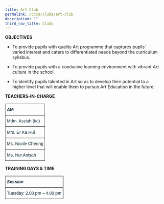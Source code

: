 ```yaml
---
title: Art Club
permalink: /ccca/clubs/art-club
description: ""
third_nav_title: Clubs
---
```

**OBJECTIVES**

*   To provide pupils with quality Art programme that captures pupils’ varied interest and caters to differentiated needs beyond the curriculum syllabus.  
    
*   To provide pupils with a conducive learning environment with vibrant Art culture in the school.  
    
*   To identify pupils talented in Art so as to develop their potential to a higher level that will enable them to pursue Art Education in the future.

**TEACHERS-IN-CHARGE**

<style type="text/css">
.tg  {border-collapse:collapse;border-spacing:0;}
.tg td{border-color:black;border-style:solid;border-width:1px;font-family:Arial, sans-serif;font-size:14px;
  overflow:hidden;padding:10px 5px;word-break:normal;}
.tg th{border-color:black;border-style:solid;border-width:1px;font-family:Arial, sans-serif;font-size:14px;
  font-weight:normal;overflow:hidden;padding:10px 5px;word-break:normal;}
.tg .tg-s5dh{color:#0C2733;text-align:left;vertical-align:middle}
.tg .tg-z01w{color:#0C2733;font-weight:bold;text-align:left;vertical-align:top}
</style>
<table class="tg">
<thead>
  <tr>
    <th class="tg-z01w">AM</th>
  </tr>
</thead>
<tbody>
  <tr>
    <td class="tg-s5dh">Mdm. Asziah (i/c)<br></td>
  </tr>
  <tr>
    <td class="tg-s5dh">Mrs. Er Ka Hui<br></td>
  </tr>
  <tr>
    <td class="tg-s5dh">Ms. Nicole Cheong </td>
  </tr>
  <tr>
    <td class="tg-s5dh">Ms. Nur Anisah </td>
  </tr>
</tbody>
</table>

**TRAINING DAYS & TIME**

<style type="text/css">
.tg  {border-collapse:collapse;border-spacing:0;}
.tg td{border-color:black;border-style:solid;border-width:1px;font-family:Arial, sans-serif;font-size:14px;
  overflow:hidden;padding:10px 5px;word-break:normal;}
.tg th{border-color:black;border-style:solid;border-width:1px;font-family:Arial, sans-serif;font-size:14px;
  font-weight:normal;overflow:hidden;padding:10px 5px;word-break:normal;}
.tg .tg-s5dh{color:#0C2733;text-align:left;vertical-align:middle}
.tg .tg-f9wz{color:#0C2733;font-style:italic;font-weight:bold;text-align:left;vertical-align:top}
</style>
<table class="tg">
<thead>
  <tr>
    <th class="tg-f9wz">Session</th>
  </tr>
</thead>
<tbody>
  <tr>
    <td class="tg-s5dh">Tuesday: 2.00 pm – 4.00 pm</td>
  </tr>
</tbody>
</table>